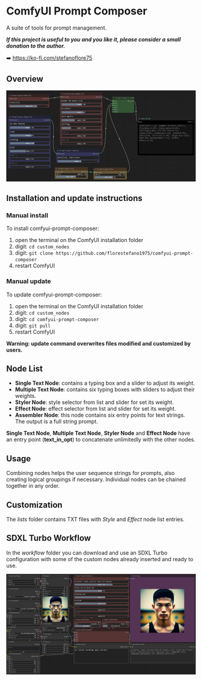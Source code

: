 # ComfyUI Prompt Composer

A suite of tools for prompt management.

**_If this project is useful to you and you like it, please consider a small donation to the author._**

➡️ https://ko-fi.com/stefanoflore75

## Overview

![ComfyUI Prompt Composer Node](/screenshot/prompt-composer-overview.png)

## Installation and update instructions

### Manual install

To install comfyui-prompt-composer:

1. open the terminal on the ComfyUI installation folder
2. digit: `cd custom_nodes`
3. digit: `git clone https://github.com/florestefano1975/comfyui-prompt-composer`
4. restart ComfyUI

### Manual update

To update comfyui-prompt-composer:

1. open the terminal on the ComfyUI installation folder
2. digit: `cd custom_nodes`
3. digit: `cd comfyui-prompt-composer`
4. digit: `git pull`
5. restart ComfyUI

**Warning: update command overwrites files modified and customized by users.**

## Node List

- **Single Text Node**: contains a typing box and a slider to adjust its weight.
- **Multiple Text Node**: contains six typing boxes with sliders to adjust their weights.
- **Styler Node**: style selector from list and slider for set its weight.
- **Effect Node**: effect selector from list and slider for set its weight.
- **Assembler Node**: this node contains six entry points for text strings. The output is a full string prompt.

**Single Text Node**, **Multiple Text Node**, **Styler Node** and **Effect Node** have an entry point (__text_in_opt__) to concatenate unlimitedly with the other nodes.

## Usage

Combining nodes helps the user sequence strings for prompts, also creating logical groupings if necessary. Individual nodes can be chained together in any order.

## Customization

The _lists_ folder contains TXT files with _Style_ and _Effect_ node list entries.

## SDXL Turbo Workflow

In the _workflow_ folder you can download and use an SDXL Turbo configuration with some of the custom nodes already inserted and ready to use.

![Styler Node](/screenshot/sdxl-turbo-workflow.png)